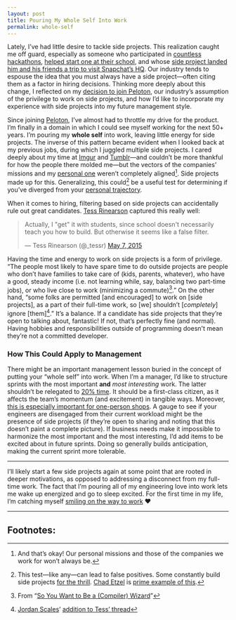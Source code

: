 ```yaml
---
layout: post
title: Pouring My Whole Self Into Work
permalink: whole-self
---
```


Lately, I’ve had little desire to tackle side projects. This realization caught me off guard,  especially as someone who participated in [countless hackathons](https://www.instagram.com/p/PnOAuvNa-Q), [helped start one at their school](http://www.nbc29.com/story/25232742/uva-students-participate-in-36-hour-hack-a-thon), and whose [side project landed him and his friends a trip to visit Snapchat’s HQ](https://medium.com/@binroot/the-best-jokes-have-no-punchline-5f4713a963d6#.dbny4gut0). Our industry tends to espouse the idea that you must always have a side project—often citing them as a factor in hiring decisions. Thinking more deeply about this change, I reflected on my [decision to join Peloton](http://spoonbill.io/datum/81425/), our industry’s assumption of the privilege to work on side projects, and how I’d like to incorporate my experience with side projects into my future management style.

Since joining [Peloton](http://pelotoncycle.com), I’ve almost had to throttle my drive for the product. I’m finally in a domain in which I could see myself working for the next 50+ years. I’m pouring my __whole self__ into work, leaving little energy for side projects. The inverse of this pattern became evident when I looked back at my previous jobs, during which I juggled multiple side projects. I cared deeply about my time at [Imgur](http://imgur.com) and [Tumblr](https://www.tumblr.com)—and couldn’t be more thankful for how the people there molded me—but the vectors of the companies’ missions and my [personal one](https://github.com/Jasdev/thoughts/blame/33113769819be196617b611387f51d8fc8b96af2/core-values.md#L6) weren’t completely aligned[^1]. Side projects made up for this. Generalizing, this could[^2] be a useful test for determining if you’ve diverged from your [personal trajectory](/lessons-after-college#trajectories).

When it comes to hiring, filtering based on side projects can accidentally rule out great candidates. [Tess Rinearson](https://twitter.com/_tessr) captured this really well:

<blockquote class="twitter-tweet" data-lang="en"><p lang="en" dir="ltr">Actually, I &quot;get&quot; it with students, since school doesn&#39;t necessarily teach you how to build. But otherwise it seems like a false filter.</p>&mdash; Tess Rinearson (@_tessr) <a href="https://twitter.com/_tessr/status/596142191002583040">May 7, 2015</a></blockquote> <script async src="//platform.twitter.com/widgets.js" charset="utf-8"></script>

Having the time and energy to work on side projects is a form of privilege. “The people most likely to have spare time to do outside projects are people who don’t have families to take care of (kids, parents, whatever), who have a good, steady income (i.e. not learning while, say, balancing two part-time jobs), or who live close to work (minimizing a commute)[^3].” On the other hand, “some folks are permitted [and encouraged] to work on [side projects], as a part of their full-time work, so [we] shouldn’t [_completely_] ignore [them][^4].” It’s a balance. If a candidate has side projects that they’re open to talking about, fantastic! If not, that’s perfectly fine (and normal). Having hobbies and responsibilities outside of programming doesn't mean they’re not a committed developer.

### How This Could Apply to Management

There might be an important management lesson buried in the concept of putting your “whole self” into work. When I’m a manager, I’d like to structure sprints with the most important __and__ _most interesting_ work. The latter shouldn’t be relegated to [20% time](http://www.businessinsider.com/google-20-percent-time-policy-2015-4). It should be a first-class citizen, as it affects the team’s momentum (and excitement) in tangible ways. Moreover, [this is especially important for one-person shops](https://blog.curtisherbert.com/slopes-diaries-16-recovering-from-a-stall/). A gauge to see if your engineers are disengaged from their current workload might be the presence of side projects (if they’re open to sharing and noting that this doesn’t paint a complete picture). If business needs make it impossible to harmonize the most important and the most interesting, I’d add items to be excited about in future sprints. Doing so generally builds anticipation, making the current sprint more tolerable.

---

I’ll likely start a few side projects again at some point that are rooted in deeper motivations, as opposed to addressing a disconnect from my full-time work. The fact that I’m pouring all of my engineering love into work lets me wake up energized and go to sleep excited. For the first time in my life, I’m catching myself [smiling on the way to work](https://twitter.com/jasdev/status/804339211117666304) ❤️

---

## Footnotes:

[^1]: And that’s okay! Our personal missions and those of the companies we work for won’t always be.

[^2]: This test—like any—can lead to false positives. Some constantly build side projects [for the thrill](https://twitter.com/deray/status/817219653386768384). [Chad Etzel](https://twitter.com/jazzychad) is [prime example of this](https://twitter.com/jazzychad/timelines/773442085278085121).

[^3]: From “[So You Want to Be a (Compiler) Wizard](http://belkadan.com/blog/2016/05/So-You-Want-To-Be-A-Compiler-Wizard/)”

[^4]: [Jordan Scales](https://twitter.com/jdan)’ [addition to Tess’ thread](https://twitter.com/jdan/status/596149143959113728)
